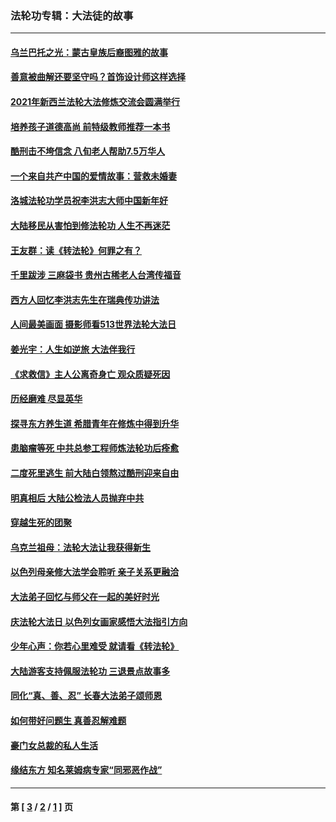 ### 法轮功专辑：大法徒的故事
---
#### [乌兰巴托之光：蒙古皇族后裔图雅的故事](../../pages/nf1147481/n13155759.md?11200430) 
#### [善意被曲解还要坚守吗？首饰设计师这样选择](../../pages/nf1147481/n13077575.md?11200430) 
#### [2021年新西兰法轮大法修炼交流会圆满举行](../../pages/nf1147481/n13033149.md?11200430) 
#### [培养孩子道德高尚 前特级教师推荐一本书](../../pages/nf1147481/n12938640.md?11200430) 
#### [酷刑击不垮信念 八旬老人帮助7.5万华人](../../pages/nf1147481/n12880712.md?11200430) 
#### [一个来自共产中国的爱情故事：营救未婚妻](../../pages/nf1147481/n12778386.md?11200430) 
#### [洛城法轮功学员祝李洪志大师中国新年好](../../pages/nf1147481/n12724685.md?11200430) 
#### [大陆移民从害怕到修法轮功 人生不再迷茫](../../pages/nf1147481/n12414325.md?11200430) 
#### [王友群：读《转法轮》何罪之有？](../../pages/nf1147481/n12408647.md?11200430) 
#### [千里跋涉 三麻袋书 贵州古稀老人台湾传福音](../../pages/nf1147481/n12198750.md?11200430) 
#### [西方人回忆李洪志先生在瑞典传功讲法](../../pages/nf1147481/n12099607.md?11200430) 
#### [人间最美画面 摄影师看513世界法轮大法日](../../pages/nf1147481/n12094118.md?11200430) 
#### [姜光宇：人生如逆旅 大法伴我行](../../pages/nf1147481/n12088664.md?11200430) 
#### [《求救信》主人公离奇身亡 观众质疑死因](../../pages/nf1147481/n11845215.md?11200430) 
#### [历经磨难 尽显英华](../../pages/nf1147481/n11723297.md?11200430) 
#### [探寻东方养生道 希腊青年在修炼中得到升华](../../pages/nf1147481/n11494502.md?11200430) 
#### [患脑瘤等死 中共总参工程师炼法轮功后痊愈](../../pages/nf1147481/n11466682.md?11200430) 
#### [二度死里逃生 前大陆白领熬过酷刑迎来自由](../../pages/nf1147481/n11368594.md?11200430) 
#### [明真相后 大陆公检法人员抛弃中共](../../pages/nf1147481/n11358618.md?11200430) 
#### [穿越生死的团聚](../../pages/nf1147481/n11258922.md?11200430) 
#### [乌克兰祖母：法轮大法让我获得新生](../../pages/nf1147481/n11269457.md?11200430) 
#### [以色列母亲修大法学会聆听 亲子关系更融洽](../../pages/nf1147481/n11268195.md?11200430) 
#### [大法弟子回忆与师父在一起的美好时光](../../pages/nf1147481/n11267759.md?11200430) 
#### [庆法轮大法日 以色列女画家感悟大法指引方向](../../pages/nf1147481/n11267735.md?11200430) 
#### [少年心声：你若心里难受 就请看《转法轮》](../../pages/nf1147481/n11267496.md?11200430) 
#### [大陆游客支持佩服法轮功 三退景点故事多](../../pages/nf1147481/n11267378.md?11200430) 
#### [同化“真、善、忍” 长春大法弟子颂师恩](../../pages/nf1147481/n11266497.md?11200430) 
#### [如何带好问题生 真善忍解难题](../../pages/nf1147481/n11243655.md?11200430) 
#### [豪门女总裁的私人生活](../../pages/nf1147481/n10127794.md?11200430) 
#### [缘结东方 知名莱姆病专家“同邪恶作战”](../../pages/nf1147481/n10682468.md?11200430) 

---
#### 第 [ [3](./3.md?11200430) / [2](./2.md?11200430) / [1](./1.md?11200430) ] 页
